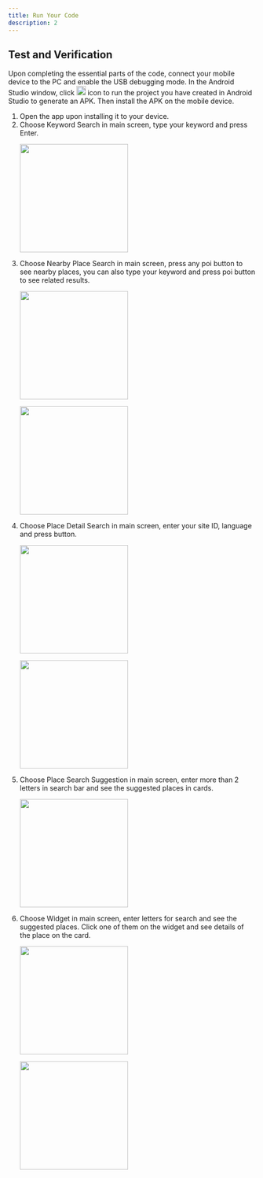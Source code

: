 ```yaml
---
title: Run Your Code
description: 2
---
```


<h2><strong>Test and Verification</strong></h2>
<p>Upon completing the essential parts of the code, connect your mobile device to the PC and enable the USB debugging mode. In the Android Studio window, click  <img style="width: 19.00px" src="https://github.com/mustafasurucuu/HmsSiteKitCodelab/blob/master/assets/run_image.png?raw=true">  icon to run the project you have created in Android Studio to generate an APK. Then install the APK on the mobile device.</p>

<ol type="1">
	<li>Open the app upon installing it to your device.</li>
	<li>Choose Keyword Search in main screen, type your keyword and press Enter.
    <p><img style="width: 220.00px" src="https://raw.githubusercontent.com/mustafasurucuu/HmsSiteKitCodelab/master/assets/keywordSearch.png" onclick="imageclick(src)"></p>
  <li>Choose Nearby Place Search in main screen, press any poi button to see nearby places, you can also type your keyword and press poi button to see related results.
    <p><img style="width: 220.00px" src="https://raw.githubusercontent.com/mustafasurucuu/HmsSiteKitCodelab/master/assets/nearbySearch_1.png"></p>
    <p><img style="width: 220.00px" src="https://raw.githubusercontent.com/mustafasurucuu/HmsSiteKitCodelab/master/assets/nearbySearch_2.png"></p></li>
	<li>Choose Place Detail Search in main screen, enter your site ID, language and press button.
    <p><img style="width: 220.00px" src="https://raw.githubusercontent.com/mustafasurucuu/HmsSiteKitCodelab/master/assets/placeDetail_1.png"></p>
    <p><img style="width: 220.00px" src="https://raw.githubusercontent.com/mustafasurucuu/HmsSiteKitCodelab/master/assets/placeDetail_2.png"></p></li>
  <li>Choose Place Search Suggestion in main screen, enter more than 2 letters in search bar and see the suggested places in cards.
    <p><img style="width: 220.00px" src="https://raw.githubusercontent.com/mustafasurucuu/HmsSiteKitCodelab/master/assets/searchSuggestion.png"></p></li>
  <li>Choose Widget in main screen, enter letters for search and see the suggested places. Click one of them on the widget and see details of the place on the card.
    <p><img style="width: 220.00px" src="https://raw.githubusercontent.com/mustafasurucuu/HmsSiteKitCodelab/master/assets/widget_1.png"></p>
    <p><img style="width: 220.00px" src="https://raw.githubusercontent.com/mustafasurucuu/HmsSiteKitCodelab/master/assets/widget_2.png"></p></li>
